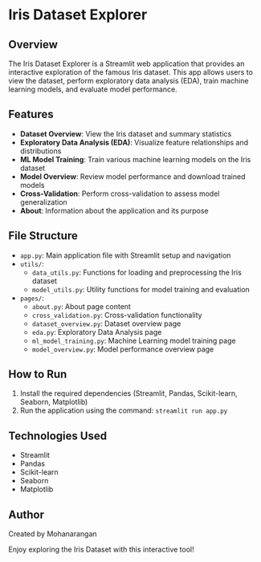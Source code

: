 # Iris Dataset Explorer

## Overview

The Iris Dataset Explorer is a Streamlit web application that provides an interactive exploration of the famous Iris dataset. This app allows users to view the dataset, perform exploratory data analysis (EDA), train machine learning models, and evaluate model performance.

## Features

- **Dataset Overview**: View the Iris dataset and summary statistics
- **Exploratory Data Analysis (EDA)**: Visualize feature relationships and distributions
- **ML Model Training**: Train various machine learning models on the Iris dataset
- **Model Overview**: Review model performance and download trained models
- **Cross-Validation**: Perform cross-validation to assess model generalization
- **About**: Information about the application and its purpose

## File Structure

- `app.py`: Main application file with Streamlit setup and navigation
- `utils/`:
  - `data_utils.py`: Functions for loading and preprocessing the Iris dataset
  - `model_utils.py`: Utility functions for model training and evaluation
- `pages/`:
  - `about.py`: About page content
  - `cross_validation.py`: Cross-validation functionality
  - `dataset_overview.py`: Dataset overview page
  - `eda.py`: Exploratory Data Analysis page
  - `ml_model_training.py`: Machine Learning model training page
  - `model_overview.py`: Model performance overview page


## How to Run

1. Install the required dependencies (Streamlit, Pandas, Scikit-learn, Seaborn, Matplotlib)
2. Run the application using the command: `streamlit run app.py`

## Technologies Used

- Streamlit
- Pandas
- Scikit-learn
- Seaborn
- Matplotlib

## Author

Created by Mohanarangan

Enjoy exploring the Iris Dataset with this interactive tool!
